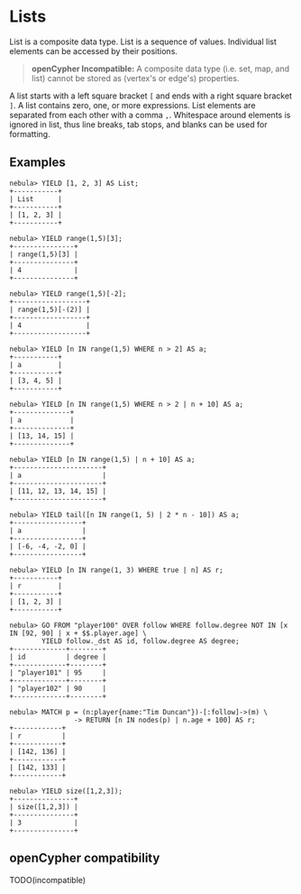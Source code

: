 # Lists

List is a composite data type. List is a sequence of values. Individual list elements can be accessed by their positions.

> **openCypher Incompatible:** A composite data type (i.e. set, map, and list) cannot be stored as (vertex's or edge's) properties.

A list starts with a left square bracket `[` and ends with a right square bracket `]`. A list contains zero, one, or more expressions. List elements are separated from each other with a comma `,`. Whitespace around elements is ignored in list, thus line breaks, tab stops, and blanks can be used for formatting.

## Examples

```ngql
nebula> YIELD [1, 2, 3] AS List;
+-----------+
| List      |
+-----------+
| [1, 2, 3] |
+-----------+

nebula> YIELD range(1,5)[3];
+---------------+
| range(1,5)[3] |
+---------------+
| 4             |
+---------------+

nebula> YIELD range(1,5)[-2];
+------------------+
| range(1,5)[-(2)] |
+------------------+
| 4                |
+------------------+

nebula> YIELD [n IN range(1,5) WHERE n > 2] AS a;
+-----------+
| a         |
+-----------+
| [3, 4, 5] |
+-----------+

nebula> YIELD [n IN range(1,5) WHERE n > 2 | n + 10] AS a;
+--------------+
| a            |
+--------------+
| [13, 14, 15] |
+--------------+

nebula> YIELD [n IN range(1,5) | n + 10] AS a;
+----------------------+
| a                    |
+----------------------+
| [11, 12, 13, 14, 15] |
+----------------------+

nebula> YIELD tail([n IN range(1, 5) | 2 * n - 10]) AS a;
+-----------------+
| a               |
+-----------------+
| [-6, -4, -2, 0] |
+-----------------+

nebula> YIELD [n IN range(1, 3) WHERE true | n] AS r;
+-----------+
| r         |
+-----------+
| [1, 2, 3] |
+-----------+

nebula> GO FROM "player100" OVER follow WHERE follow.degree NOT IN [x IN [92, 90] | x + $$.player.age] \
        YIELD follow._dst AS id, follow.degree AS degree;
+-------------+--------+
| id          | degree |
+-------------+--------+
| "player101" | 95     |
+-------------+--------+
| "player102" | 90     |
+-------------+--------+

nebula> MATCH p = (n:player{name:"Tim Duncan"})-[:follow]->(m) \
                -> RETURN [n IN nodes(p) | n.age + 100] AS r;
+------------+
| r          |
+------------+
| [142, 136] |
+------------+
| [142, 133] |
+------------+

nebula> YIELD size([1,2,3]);
+---------------+
| size([1,2,3]) |
+---------------+
| 3             |
+---------------+
```

## openCypher compatibility

TODO(incompatible)
<!--
List has many incompatible with openCypher. Refer to github.

At this time, Nebula Graph does not support using ranges inside the brackets to return ranges of the list.

```ngql
nebula> YIELD range(0,5)[0..3];
[ERROR (-7)]: SyntaxError: syntax error near `3]'
```

In openCypher, out-of-bound single elements returns `null`. However, in nGQL, out-of-bound single elements returns `OUT_OF_RANGE`.

```ngql
nebula> YIELD range(0,5)[-12];
+-------------------+
| range(0,5)[-(12)] |
+-------------------+
| OUT_OF_RANGE      |
+-------------------+
```
-->